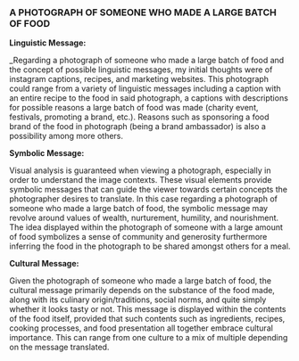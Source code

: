 <h3>A PHOTOGRAPH OF SOMEONE WHO MADE A LARGE BATCH OF FOOD</h3>  

**Linguistic Message:**

_Regarding a photograph of someone who made a large batch of food
and the concept of possible linguistic messages, my initial thoughts
were of instagram captions, recipes, and marketing websites.
This photograph could range from a variety of linguistic messages including
a caption with an entire recipe to the food in said photograph, a captions with descriptions
for possible reasons a large batch of food was made (charity event, festivals, promoting a
brand, etc.). Reasons such as sponsoring a food brand of the food in photograph (being a brand 
ambassador) is also a possibility among more others. 

**Symbolic Message:**

Visual analysis is guaranteed when viewing a photograph, especially in order to
understand the image contexts. These visual elements provide symbolic messages that
can guide the viewer towards certain concepts the photographer desires to translate.
In this case regarding a photograph of someone who made a large batch of food, 
the symbolic message may revolve around values of wealth, nurturement, humility, and 
nourishment. The idea displayed within the photograph of someone with a large amount of
food symbolizes a sense of community and generosity furthermore inferring the food in
the photograph to be shared amongst others for a meal.    

**Cultural Message:**

Given the photograph of someone who made a large batch of food,
the cultural message primarily depends on the substance of the food made,
along with its culinary origin/traditions, social norms, and quite simply whether
it looks tasty or not. This message is displayed within the contents of the food
itself, provided that such contents such as ingredients, recipes, cooking processes,
and food presentation all together embrace cultural importance. This can range from one
culture to a mix of multiple depending on the message translated.


